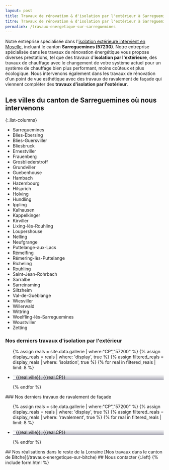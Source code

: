 ```yaml
---
layout: post
title: Travaux de rénovation & d'isolation par l'extérieur à Sarreguemines et aux alentours
titre: Travaux de rénovation & d'isolation par l'extérieur à Sarreguemines et aux alentours
permalink: /travaux-energetique-sur-sarreguemines
---
```

Notre entreprise spécialisée dans l'[isolation extérieure intervient en Moselle](/isolation-extérieure/), incluant le canton <strong>Sarreguemines (57230)</strong>. 
Notre entreprise spécialisée dans les travaux de rénovation énergétique vous propose diverses prestations, tel que des travaux d'<strong>isolation par l'extérieure</strong>, des travaux de chauffage avec le changement de votre système actuel pour un système de chauffage bien plus performant, moins coûteux et plus écologique. Nous intervenons également dans les travaux de rénovation d'un point de vue esthétique avec des travaux de ravalement de façade qui viennent compléter des <strong>travaux d'isolation par l'extérieur.</strong>
## Les villes du canton de Sarreguemines où nous intervenons

{:.list-columns}
- Sarreguemines
- Blies-Ebersing
- Blies-Guersviller
- Bliesbruck
- Ernestviller
- Frauenberg
- Grosbliederstroff
- Grundviller
- Guebenhouse
- Hambach
- Hazembourg
- Hilsprich
- Holving
- Hundling
- Ippling
- Kalhausen
- Kappelkinger
- Kirviller
- Lixing-lès-Rouhling
- Loupershouse
- Nelling
- Neufgrange
- Puttelange-aux-Lacs
- Rémelfing
- Rémering-lès-Puttelange
- Richeling
- Rouhling
- Saint-Jean-Rohrbach
- Sarralbe
- Sarreinsming
- Siltzheim
- Val-de-Guéblange
- Wiesviller
- Willerwald
- Wittring
- Woelfling-lès-Sarreguemines
- Woustviller
- Zetting

### Nos derniers travaux d'isolation par l'extérieur
  <ul class="grid four">
  	{% assign reals = site.data.gallerie | where:"CP","57200" %}
    {% assign display_reals = reals | where: 'display', true %}
    {% assign filtered_reals = display_reals | where: 'isolation', true %}
    {% for real in filtered_reals | limit: 8 %}
      <li class="item-grid realisation" onclick="closebox()" style="background-image: linear-gradient(0deg, rgba(2,0,36,0.3197872899159664) 0%, rgba(255,255,255,0) 100%),url(../assets/images/realisations/{{real.img}});" data-image="{{real.img}}" data-ville="{{real.ville}}" data-cp="{{real.CP}}">
        <img src="../assets/images/realisations/{{real.img}}" alt="travaux de rénovation de façade à {{real.ville}}" style="display: none;">
        <p><img src="../assets/images/icones/map-marker.png" width="10">{{real.ville}}, {{real.CP}}</p>
      </li>
    {% endfor %}
  </ul>
### Nos derniers travaux de ravalement de façade
  <ul class="grid four">
  	{% assign reals = site.data.gallerie | where:"CP","57200" %}
    {% assign display_reals = reals | where: 'display', true %}
    {% assign filtered_reals = display_reals | where: 'ravalement', true %}
    {% for real in filtered_reals | limit: 8 %}
      <li class="item-grid realisation" onclick="closebox()" style="background-image: linear-gradient(0deg, rgba(2,0,36,0.3197872899159664) 0%, rgba(255,255,255,0) 100%),url(../assets/images/realisations/{{real.img}});" data-image="{{real.img}}" data-ville="{{real.ville}}" data-cp="{{real.CP}}">
        <img src="../assets/images/realisations/{{real.img}}" alt="travaux de rénovation de façade à {{real.ville}}" style="display: none;">
        <p><img src="../assets/images/icones/map-marker.png" width="10">{{real.ville}}, {{real.CP}}</p>
      </li>
    {% endfor %}
  </ul>
## Nos réalisations dans le reste de la Lorraine
[Nos travaux dans le canton de Bitche](/travaux-energetique-sur-bitche)
## Nous contacter
{:.left}
{% include form.html %}